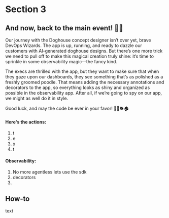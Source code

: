 # Section 3

## And now, back to the main event! 🎨✨

Our journey with the Doghouse concept designer isn’t over yet, brave DevOps Wizards. The app is up, running, and ready to dazzle our customers with AI-generated doghouse designs. But there’s one more trick we need to pull off to make this magical creation truly shine: it’s time to sprinkle in some observability magic—the fancy kind.

The execs are thrilled with the app, but they want to make sure that when they gaze upon our dashboards, they see something that’s as polished as a freshly groomed poodle. That means adding the necessary annotations and decorators to the app, so everything looks as shiny and organized as possible in the observability app. After all, if we’re going to spy on our app, we might as well do it in style.


Good luck, and may the code be ever in your favor! 🧙‍♂️🐕🏠

#### Here's the actions:
1. t
2. e
3. x
4. t

#### Observability:
1. No more agentless lets use the sdk
2. decorators
3. 

## How-to

text
